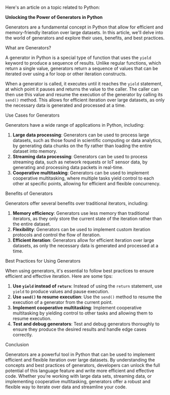 Here's an article on a topic related to Python:

**Unlocking the Power of Generators in Python**

Generators are a fundamental concept in Python that allow for efficient and memory-friendly iteration over large datasets. In this article, we'll delve into the world of generators and explore their uses, benefits, and best practices.

What are Generators?

A generator in Python is a special type of function that uses the `yield` keyword to produce a sequence of results. Unlike regular functions, which return a single value, generators return a sequence of values that can be iterated over using a for loop or other iteration constructs.

When a generator is called, it executes until it reaches the `yield` statement, at which point it pauses and returns the value to the caller. The caller can then use this value and resume the execution of the generator by calling its `send()` method. This allows for efficient iteration over large datasets, as only the necessary data is generated and processed at a time.

Use Cases for Generators

Generators have a wide range of applications in Python, including:

1. **Large data processing**: Generators can be used to process large datasets, such as those found in scientific computing or data analytics, by generating data chunks on the fly rather than loading the entire dataset into memory.
2. **Streaming data processing**: Generators can be used to process streaming data, such as network requests or IoT sensor data, by generating and processing data packets in real-time.
3. **Cooperative multitasking**: Generators can be used to implement cooperative multitasking, where multiple tasks yield control to each other at specific points, allowing for efficient and flexible concurrency.

Benefits of Generators

Generators offer several benefits over traditional iterators, including:

1. **Memory efficiency**: Generators use less memory than traditional iterators, as they only store the current state of the iteration rather than the entire dataset.
2. **Flexibility**: Generators can be used to implement custom iteration protocols and control the flow of iteration.
3. **Efficient iteration**: Generators allow for efficient iteration over large datasets, as only the necessary data is generated and processed at a time.

Best Practices for Using Generators

When using generators, it's essential to follow best practices to ensure efficient and effective iteration. Here are some tips:

1. **Use `yield` instead of `return`**: Instead of using the `return` statement, use `yield` to produce values and pause execution.
2. **Use `send()` to resume execution**: Use the `send()` method to resume the execution of a generator from the current point.
3. **Implement cooperative multitasking**: Implement cooperative multitasking by yielding control to other tasks and allowing them to resume execution.
4. **Test and debug generators**: Test and debug generators thoroughly to ensure they produce the desired results and handle edge cases correctly.

Conclusion

Generators are a powerful tool in Python that can be used to implement efficient and flexible iteration over large datasets. By understanding the concepts and best practices of generators, developers can unlock the full potential of this language feature and write more efficient and effective code. Whether you're working with large data sets, streaming data, or implementing cooperative multitasking, generators offer a robust and flexible way to iterate over data and streamline your code.